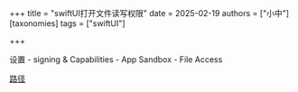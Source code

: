 +++
title = "swiftUI打开文件读写权限"
date = 2025-02-19
authors = ["小中"]
[taxonomies]
tags = ["swiftUI"]

+++

设置 - signing & Capabilities - App Sandbox - File Access

[路径](https://linxz-aliyun.oss-cn-shenzhen.aliyuncs.com/images/202502191034148.png)
